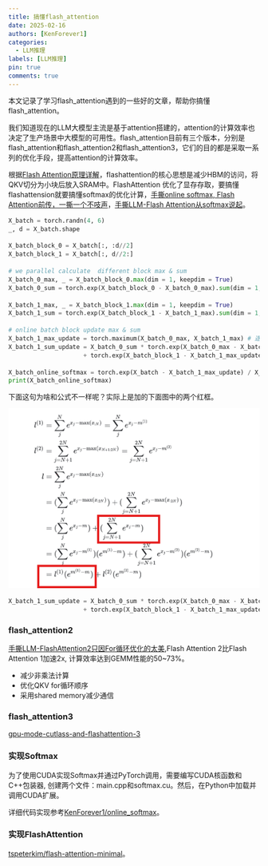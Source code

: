 ```yaml
---
title: 搞懂flash_attention
date: 2025-02-16
authors: [KenForever1]
categories: 
  - LLM推理
labels: [LLM推理]
pin: true
comments: true
---
```


<!-- [TOC] -->

本文记录了学习flash_attention遇到的一些好的文章，帮助你搞懂flash_attention。

我们知道现在的LLM大模型主流是基于attention搭建的，attention的计算效率也决定了生产场景中大模型的可用性。flash_attention目前有三个版本，分别是flash_attention和flash_attention2和flash_attention3，它们的目的都是采取一系列的优化手段，提高attention的计算效率。

<!-- more -->

根据[Flash Attention原理详解](https://zhuanlan.zhihu.com/p/676655352)，flashattention的核心思想是减少HBM的访问，将QKV切分为小块后放入SRAM中。FlashAttention 优化了显存存取，要搞懂flashattension就要搞懂softmax的优化计算，[手撕online softmax, Flash Attention前传，一撕一个不吱声](https://zhuanlan.zhihu.com/p/5078640012)，[手撕LLM-Flash Attention从softmax说起](https://zhuanlan.zhihu.com/p/663932651)。


```python
X_batch = torch.randn(4, 6)
_, d = X_batch.shape

X_batch_block_0 = X_batch[:, :d//2]
X_batch_block_1 = X_batch[:, d//2:]

# we parallel calculate  different block max & sum
X_batch_0_max, _ = X_batch_block_0.max(dim = 1, keepdim = True)
X_batch_0_sum = torch.exp(X_batch_block_0 - X_batch_0_max).sum(dim = 1, keepdim = True)

X_batch_1_max, _ = X_batch_block_1.max(dim = 1, keepdim = True)
X_batch_1_sum = torch.exp(X_batch_block_1 - X_batch_1_max).sum(dim = 1, keepdim = True)

# online batch block update max & sum
X_batch_1_max_update = torch.maximum(X_batch_0_max, X_batch_1_max) # 逐个元素找最大值
X_batch_1_sum_update = X_batch_0_sum * torch.exp(X_batch_0_max - X_batch_1_max_update) \
                     + torch.exp(X_batch_block_1 - X_batch_1_max_update).sum(dim = 1, keepdim = True) # block sum

X_batch_online_softmax = torch.exp(X_batch - X_batch_1_max_update) / X_batch_1_sum_update
print(X_batch_online_softmax)
```

下面这句为啥和公式不一样呢？实际上是加的下面图中的两个红框。

![](https://raw.githubusercontent.com/KenForever1/CDN/main/online_softmax.png)

```python
X_batch_1_sum_update = X_batch_0_sum * torch.exp(X_batch_0_max - X_batch_1_max_update) \
                     + torch.exp(X_batch_block_1 - X_batch_1_max_update).sum(dim = 1, keepdim = True) # block sum
```

### flash_attention2

[手撕LLM-FlashAttention2只因For循环优化的太美](https://zhuanlan.zhihu.com/p/670085985),Flash Attention 2比Flash Attention 1加速2x, 计算效率达到GEMM性能的50~73%。

+ 减少非乘法计算
+ 优化QKV for循环顺序
+ 采用shared memory减少通信

### flash_attention3

[gpu-mode-cutlass-and-flashattention-3](https://research.colfax-intl.com/gpu-mode-cutlass-and-flashattention-3/)

### 实现Softmax

为了使用CUDA实现Softmax并通过PyTorch调用，需要编写CUDA核函数和C++包装器, 创建两个文件：main.cpp和softmax.cu。然后，在Python中加载并调用CUDA扩展。

详细代码实现参考[KenForever1/online_softmax](https://github.com/KenForever1/cpp_idioms/tree/main/cuda/online_softmax)。

### 实现FlashAttention

[tspeterkim/flash-attention-minimal](https://github.com/tspeterkim/flash-attention-minimal/blob/main/bench.py)。
